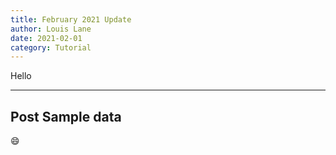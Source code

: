 ```yaml
---
title: February 2021 Update
author: Louis Lane
date: 2021-02-01
category: Tutorial
---
```


Hello

---

## Post Sample data

:smile:
